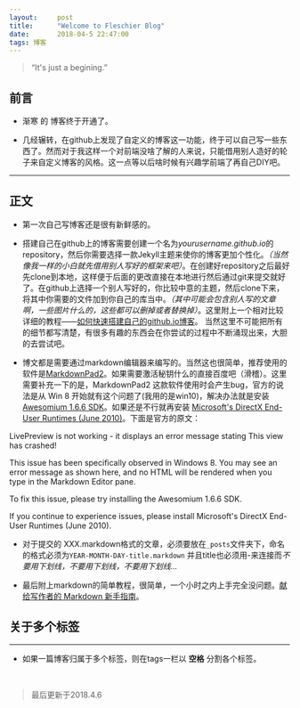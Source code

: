 ```yaml
---
layout:     post
title:      "Welcome to Fleschier Blog"
date:       2018-04-5 22:47:00
tags: 博客
---
```


> “It's just a begining.”


## 前言

- 渐寒 的 博客终于开通了。

- 几经辗转，在github上发现了自定义的博客这一功能，终于可以自己写一些东西了。然而对于我这样一个对前端没啥了解的人来说，只能借用别人造好的轮子来自定义博客的风格。这一点等以后啥时候有兴趣学前端了再自己DIY吧。

---

## 正文

- 第一次自己写博客还是很有新鲜感的。

- 搭建自己在github上的博客需要创建一个名为*yourusername.github.io*的repository，然后你需要选择一款Jekyll主题来使你的博客更加个性化。*（当然像我一样的小白就先借用别人写好的框架来吧）*。在创建好repository之后最好先clone到本地，这样便于后面的更改直接在本地进行然后通过git来提交就好了。在github上选择一个别人写好的，你比较中意的主题，然后clone下来，将其中你需要的文件加到你自己的库当中。*（其中可能会包含别人写的文章啊，一些图片什么的，这些都可以删掉或者替换掉）*。这里附上一个相对比较详细的教程——[如何快速搭建自己的github.io博客](https://blog.csdn.net/walkerhau/article/details/77394659?utm_source=debugrun&utm_medium=referral)。
当然这里不可能把所有的细节都写清楚，有很多有趣的东西会在你尝试的过程中不断涌现出来，大胆的去尝试吧。


- 博文都是需要通过markdown编辑器来编写的。当然这也很简单，推荐使用的软件是[MarkdownPad2](http://markdownpad.com/)。如果需要激活秘钥什么的直接百度吧（滑稽）。这里需要补充一下的是，MarkdownPad2 这款软件使用时会产生bug，官方的说法是从 Win 8 开始就有这个问题了(我用的是win10)，解决办法就是安装 [Awesomium 1.6.6 SDK](http://markdownpad.com/download/awesomium_v1.6.6_sdk_win.exe)。如果还是不行就再安装 [Microsoft's DirectX End-User Runtimes (June 2010)](http://www.microsoft.com/en-us/download/details.aspx?id=8109)。下面是官方的原文：
>
LivePreview is not working - it displays an error message stating This view has crashed!
>  
This issue has been specifically observed in Windows 8. You may see an error message as shown here, and no HTML will be rendered when you type in the Markdown Editor pane.
>
To fix this issue, please try installing the Awesomium 1.6.6 SDK.
>
If you continue to experience issues, please install Microsoft's DirectX End-User Runtimes (June 2010).

- 对于提交的 XXX.markdown格式的文章，必须要放在`_posts`文件夹下，命名的格式必须为`YEAR-MONTH-DAY-title.markdown`
并且title也必须用-来连接而*不要用下划线，不要用下划线，不要用下划线...*

- 最后附上markdown的简单教程，很简单，一个小时之内上手完全没问题。[献给写作者的 Markdown 新手指南](https://www.jianshu.com/p/q81RER)。

## 关于多个标签
---

- 如果一篇博客归属于多个标签，则在tags一栏以 **空格** 分割各个标签。

<br>

>最后更新于2018.4.6

